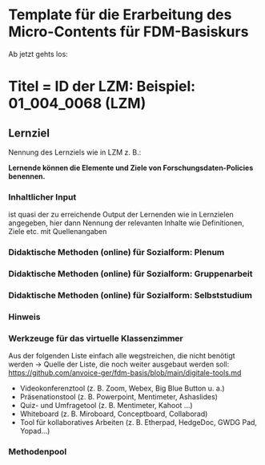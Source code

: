 # Template für die Erarbeitung des Micro-Contents für FDM-Basiskurs
Ab jetzt gehts los: 

# Titel = ID der LZM: Beispiel: 01_004_0068 (LZM)

## Lernziel
Nennung des Lernziels wie in LZM z. B.: 

**Lernende können die Elemente und Ziele von Forschungsdaten-Policies benennen.**

### Inhaltlicher Input 
ist quasi der zu erreichende Output der Lernenden wie in Lernzielen angegeben, hier dann Nennung der relevanten Inhalte wie Definitionen, Ziele etc. mit Quellenangaben

### Didaktische Methoden (online) für Sozialform: Plenum

### Didaktische Methoden (online) für Sozialform: Gruppenarbeit

### Didaktische Methoden (online) für Sozialform: Selbststudium

### Hinweis

### Werkzeuge für das virtuelle Klassenzimmer
Aus der folgenden Liste einfach alle wegstreichen, die nicht benötigt werden ->  Quelle der Liste, die noch weiter ausgebaut werden soll: https://github.com/anvoice-ger/fdm-basis/blob/main/digitale-tools.md

* Videokonferenztool (z. B. Zoom, Webex, Big Blue Button u. a.)
* Präsenationstool (z. B. Powerpoint, Mentimeter, Ashaslides)
* Quiz- und Umfragetool (z. B. Mentimeter, Kahoot ...)
* Whiteboard (z. B. Miroboard, Conceptboard, Collaborad)
* Tool für kollaboratives Arbeiten (z. B. Etherpad, HedgeDoc, GWDG Pad, Yopad...)
  
### Methodenpool
